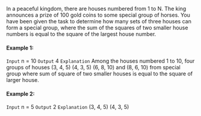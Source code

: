 In a peaceful kingdom, there are houses numbered from 1 to N. The king announces a prize of 100 gold coins to some special group of horses. You have been given the task to determine how many sets of three houses can form a special group, where the sum of the squares of two smaller house numbers is equal to the square of the largest house number.

#### Example 1:

``Input`` n = 10
``Output`` 4
``Explanation``
Among the houses numbered 1 to 10, four groups of houses (3, 4, 5) (4, 3, 5) (6, 8, 10) and (8, 6, 10) from special group where sum of square of two smaller houses is equal to the square of larger house.

#### Example 2:

``Input`` n = 5
``Output`` 2
``Explanation`` (3, 4, 5) (4, 3, 5)
